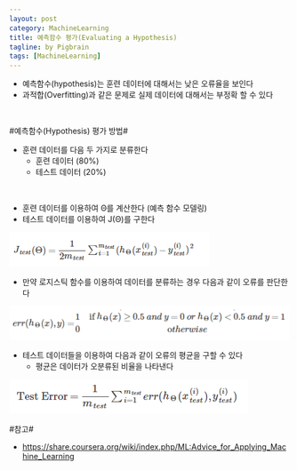 ```yaml
---
layout: post
category: MachineLearning
title: 예측함수 평가(Evaluating a Hypothesis)
tagline: by Pigbrain
tags: [MachineLearning]
---
```


<!--more-->

* 예측함수(hypothesis)는 훈련 데이터에 대해서는 낮은 오류율을 보인다  
* 과적합(Overfitting)과 같은 문제로 실제 데이터에 대해서는 부정확 할 수 있다  
<br>  

#예측함수(Hypothesis) 평가 방법#

* 훈련 데이터를 다음 두 가지로 분류한다
	* 훈련 데이터 (80%)  
	* 테스트 데이터 (20%)  
<br>  

* 훈련 데이터를 이용하여 Θ를 계산한다 (예측 함수 모델링)  
* 테스트 데이터를 이용하여 J(Θ)를 구한다  

<img src="/assets/themes/Snail/img/MachineLearning/EvaluatingHypothesis/errRate.png" alt="">  
<br>  

* 만약 로지스틱 함수를 이용하여 데이터를 분류하는 경우 다음과 같이 오류를 판단한다  
<img src="/assets/themes/Snail/img/MachineLearning/EvaluatingHypothesis/errFunction.png" alt="">  
<br>  

* 테스트 데이터들을 이용하여 다음과 같이 오류의 평균을 구할 수 있다  
	* 평균은 데이터가 오분류된 비율을 나타낸다  
  
<img src="/assets/themes/Snail/img/MachineLearning/EvaluatingHypothesis/avgErr.png" alt="">  


#참고#
* https://share.coursera.org/wiki/index.php/ML:Advice_for_Applying_Machine_Learning